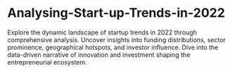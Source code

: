 # Analysing-Start-up-Trends-in-2022
Explore the dynamic landscape of startup trends in 2022 through comprehensive analysis. Uncover insights into funding distributions, sector prominence, geographical hotspots, and investor influence. Dive into the data-driven narrative of innovation and investment shaping the entrepreneurial ecosystem. 
